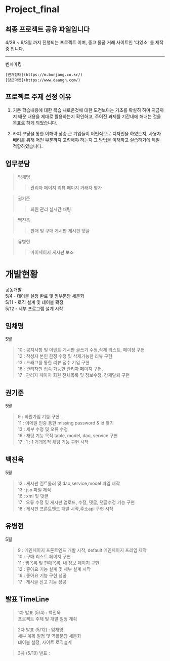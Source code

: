 # Project_final
## 최종 프로젝트 공유 파일입니다

4/29 ~ 6/3일 까지 진행되는 프로젝트 이며,
중고 물품 거래 사이트인 '다있소' 를 제작중 입니다.

------------
벤치마킹
```
[번개장터](https://m.bunjang.co.kr/)
[당근마켓](https://www.daangn.com/)
```

프로젝트 주제 선정 이유
------------
1. 기존 학습내용에 대한 복습
  새로운것에 대한 도전보다는 기초를 확실히 하며
  지금까지 배운 내용을 제대로 활용하는지 확인하고,
  주어진 과제를 기간내에 해내는 것을 목표로 하게 되었습니다.

2. 카피 코딩을 통한 이해력 상승
  큰 기업들이 어떤식으로 디자인을 하였는지,
  사용자 배려를 위해 어떤 부분까지 고려해야 하는지
  그 방법을 이해하고 실습하기에 제일 적합하였습니다.
  
  
업무분담  
------------
>임채명
>  >관리자 페이지
>  >리뷰 페이지
>  >거래자 평가
  
>권기준
>  >회원 관리
>  >실시간 채팅
  
>백진욱
>  >판매 및 구매 게시판
>  >게시판 댓글
  
>유병현
>  >마이페이지
>  >게시판 보조
  
 
# 개발현황
공동개발  
5/4 - 테이블 설정 완료 및 임부분담 세분화  
5/11 - 로직 설계 및 테이블 확정  
5/12 - 세부 프로그램 설계 시작  

## 임채명
5월
>10 : 공지사항 및 이벤트 게시판 글쓰기 수정,삭제 리스트, 페이징 구현  
>12 : 작성자 본인 한정 수정 및 삭제가능한 리뷰 구현  
>13 : 드래그를 통한 리뷰 점수 기입 구현  
>16 : 관리자만 접속 가능한 관리자 페이지 구현.  
>17 : 관리자 페이지 회원 전체목록 및 정보수정, 강제탈퇴 구현  

## 권기준
5월
>9 : 회원가입 기능 구현  
>11 : 이메일 인증 통한 missing password & id 찾기  
>13 : 세부 수정 및 오류 수정  
>16 : 채팅 기능 목적 table, model, dao, service 구현  
>17 : 1 : 1 거래목적 채팅 기능 구현 시작  

## 백진욱  
5월  
>12 : 게시판 컨트롤러 및 dao,service,model 파일 제작  
>13 : jsp 파일 제작  
>16 : xml 및 댓글  
>17 : 오류 수정 및 게시판 업로드, 수정, 댓글, 댓글수정 기능 구현  
>18 : 게시판 프론트엔드 개발 시작,주소api 구현 시작  

## 유병현
5월
>9  : 메인페이지 프론트엔드 개발 시작, default 메인페이지 프레임 제작  
>10 : 구매 리스트 페이지 구현  
>11 : 찜목록 및 판매목록, 내 정보 페이지 구현  
>12 : 좋아요 기능 설계 및 세부 설계 시작  
>16 : 좋아요 기능 구현 성공  
>17 : 게시글 신고 기능 성공  

발표  TimeLine
-------------------
> 1차 발표 (5/4) : 백진욱  
> 프로젝트 주제 및 개발 일정 계획  

> 2차 발표 (5/12) : 임채명  
> 세부 계획 일정 및 역활분담 세분화  
> 테이블 설정, 사이트 로직설계  

> 3차 (5/19) 발표 :   
> 
